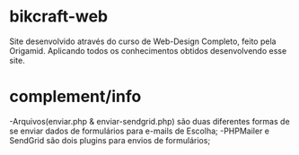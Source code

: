 # bikcraft-web
Site desenvolvido através do curso de Web-Design Completo, feito pela Origamid. Aplicando todos os conhecimentos obtidos desenvolvendo esse site.

# complement/info
-Arquivos(enviar.php & enviar-sendgrid.php) são duas diferentes formas de se enviar dados de formulários para e-mails de Escolha;
-PHPMailer e SendGrid são dois plugins para envios de formulários;
